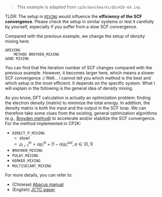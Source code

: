 > This example is adapted from `cp2k/benchmarks/QS/H2O-64.inp`.

TLDR: The setup in [`MIXING`](https://manual.cp2k.org/trunk/CP2K_INPUT/FORCE_EVAL/DFT/SCF/MIXING.html) would influence the **efficiency of the SCF convergence**. Please check the setup in similar systems or test it carefully by yourself, especially if you suffer from a slow SCF convergence.

Compared with the previous example, we change the setup of density mixing here:

```text
&MIXING
    METHOD BROYDEN_MIXING
&END MIXING
```

You can find that the iteration number of SCF changes compared with the previous example. However, it becomes larger here, which means a slower SCF convergence :( Well... I cannot tell you which method is the best and which setup is the most efficient. It depends on the specific system. What I will explain in the following is the general idea of density mixing.

As you know, DFT calculation is actually an optimization problem: finding the electron density (matrix) to minimize the total energy. In addition, the density matrix is both the input and the output in the SCF loop. We can therefore take some clues from the existing, general optimization algorithms (e.g., [Broyden method](https://nickcdryan.com/2017/09/16/broydens-method-in-python/)) to accelerate and/or stabilize the SCF convergence. For the method implemented in CP2K:

- `DIRECT_P_MIXING`
  - slow!
  - $\rho^{in}_{i+1}=\alpha\rho^{in}_i+(1-\alpha)\rho^{out}_i, \alpha\in(0,1)$
- `BROYDEN_MIXING`
- `PULAY_MIXING`
- `KERKER_MIXING`
- `MULTISECANT_MIXING`

For more details, you can refer to:

- (Chinese) [Abacus manual](https://mcresearch.github.io/abacus-user-guide/algorithm-mix.html)
- (English) [JCTC paper](https://doi.org/10.1021/acs.jctc.1c00630)
